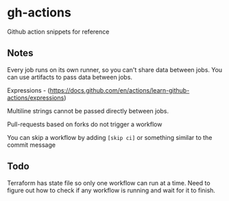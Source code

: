 # gh-actions

Github action snippets for reference

## Notes

Every job runs on its own runner, so you can't share data between jobs. You can use artifacts to pass data between jobs.

Expressions - (<https://docs.github.com/en/actions/learn-github-actions/expressions>)

Multiline strings cannot be passed directly between jobs.

Pull-requests based on forks do not trigger a workflow

You can skip a workflow by adding `[skip ci]` or something similar to the commit message

## Todo

Terraform has state file so only one workflow can run at a time. Need to figure out how to check if any workflow is running and wait for it to finish.
